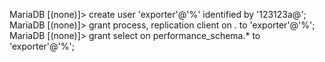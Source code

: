 MariaDB [(none)]> create user 'exporter'@'%' identified by '123123a@';
MariaDB [(none)]> grant process, replication client on *.* to 'exporter'@'%';    
MariaDB [(none)]> grant select on performance_schema.* to 'exporter'@'%';
